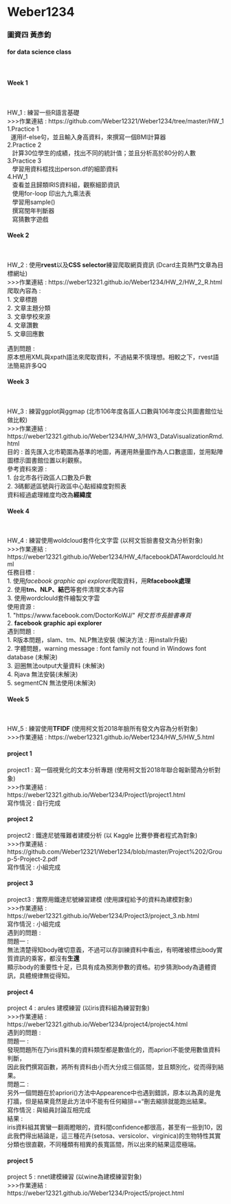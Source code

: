 # Weber1234
<h3> 圖資四 黃彥鈞 </h3>
<h4> for data science class</h4>
<br/>
<h4> Week 1</h4><br/>
<p>
  HW_1 : 練習一些R語言基礎<br/>
    >>>作業連結 : https://github.com/Weber12321/Weber1234/tree/master/HW_1<br/>
1.Practice 1<br/>
    運用if-else句，並且輸入身高資料，來撰寫一個BMI計算器<br/>
2.Practice 2<br/>
    計算30位學生的成績，找出不同的統計值；並且分析高於80分的人數<br/>
3.Practice 3<br/>
    學習用資料框找出person.df的細節資料<br/>
4.HW_1<br/>
    查看並且歸類IRIS資料組，觀察細節資訊<br/>
    使用for-loop 印出九九乘法表<br/>
    學習用sample()<br/>
    撰寫閏年判斷器<br/>
    寫猜數字遊戲<br/>
</p>

<h4> Week 2</h4><br/>
<p>
 HW_2 : 使用<b>rvest</b>以及<b>CSS selector</b>練習爬取網頁資訊 (Dcard主頁熱門文章為目標網址)<br/>
 >>>作業連結 : https://weber12321.github.io/Weber1234/HW_2/HW_2_R.html<br/>
 爬取內容為 :<br/>
 1. 文章標題<br/>
 2. 文章主題分類<br/>
 3. 文章學校來源<br/>
 4. 文章讚數<br/>
 5. 文章回應數<br/>
 
 遇到問題 : <br/>
 原本想用XML與xpath語法來爬取資料，不過結果不慎理想。相較之下，rvest語法簡易許多QQ
</p> 
 
<h4> Week 3</h4><br/>
<p>
 HW_3 : 練習ggplot與ggmap (北市106年度各區人口數與106年度公共圖書館位址做比較)<br/>
 >>>作業連結 : https://weber12321.github.io/Weber1234/HW_3/HW3_DataVisualizationRmd.html<br/>
 目的 : 首先匯入北市範圍為基準的地圖，再運用熱量圖作為人口數底圖，並用點陣圖標示圖書館位置以利觀察。<br/>
 參考資料來源 :<br/>
 1. 台北市各行政區人口數及戶數<https://ca.gov.taipei/News_Content.aspx?n=F98484FF6E3A5230&sms=D19E9582624D83CB&s=EE7D5719108F4026><br/>
 2. 3碼郵遞區號與行政區中心點經緯度對照表<https://data.gov.tw/dataset/25489><br/>
 資料經過處理維度均改為<b>經緯度</b>

</p>

<h4> Week 4</h4><br/>
<p>
    HW_4 : 練習使用woldcloud套件化文字雲 (以柯文哲臉書發文為分析對象)<br/>
    >>>作業連結 : https://weber12321.github.io/Weber1234/HW_4/facebookDATAwordclould.html<br/>
    任務目標 :<br/>
    1. 使用<i>facebook graphic api explorer</i>爬取資料，用<b>Rfacebook處理</b><br/>
    2. 使用<b>tm、NLP、結巴</b>等套件清理文本內容<br/>
    3. 使用wordclould套件繪製文字雲<br/>
    使用資源 :<br/>
    1. "https://www.facebook.com/DoctorKoWJ/" <i>柯文哲市長臉書專頁</i><br/>
    2. <b>facebook graphic api explorer</b><br/>
    遇到問題 :<br/>
    1. R版本問題，slam、tm、NLP無法安裝 (解決方法 : 用installr升級)<br/>
    2. 字體問題，warning message : font family not found in Windows font database (未解決)<br/>
    3. 迴圈無法output大量資料 (未解決)<br/>
    4. Rjava 無法安裝(未解決)<br/>
    5. segmentCN 無法使用(未解決)<br/>
</p>
 
<h4> Week 5</h4><br/>
<p>
 HW_5 : 練習使用<b>TFIDF</b> (使用柯文哲2018年臉所有發文內容為分析對象)<br>
 >>>作業連結 : https://weber12321.github.io/Weber1234/HW_5/HW_5.html<br/>
</p>

<h4>project 1</h4>
 <p>
 project1 : 寫一個視覺化的文本分析專題 (使用柯文哲2018年聯合報新聞為分析對象)<br>
 >>>作業連結 : https://weber12321.github.io/Weber1234/Project1/project1.html<br>
 寫作情況 : 自行完成<br>
 </p>
<h4>project 2</h4>
 <p>
 project2 : 鐵達尼號罹難者建模分析 (以 Kaggle 比賽參賽者程式為對象)<br>
 >>>作業連結 : https://github.com/Weber12321/Weber1234/blob/master/Project%202/Group-5-Project-2.pdf<br>
 寫作情況 : 小組完成<br>
 </p>
<h4>project 3</h4>
 <p>
 project3 : 實際用鐵達尼號練習建模 (使用課程給予的資料為建模對象)<br/>
 >>>作業連結 : https://weber12321.github.io/Weber1234/Project3/project_3.nb.html<br/>
 寫作情況 : 小組完成<br/>
 遇到的問題 : <br>
 問題一 :<br/>
 無法清楚得知body確切意義，不過可以存訓練資料中看出，有明確被標出body實質資訊的乘客，都沒有<b>生還</b><br/>
 顯示body的重要性十足，已具有成為預測參數的資格。初步猜測body為遺體資訊，具體規律無從得知。<br/>
 </p>

<h4>project 4</h4>
 <p>
 project 4 : arules 建模練習 (以iris資料組為練習對象)<br/>
 >>>作業連結 : https://weber12321.github.io/Weber1234/project4/project4.html<br/>
 遇到的問題 :<br>
 問題一 :<br/>
 發現問題所在乃iris資料集的資料類型都是數值化的，而apriori不能使用數值資料判斷，<br/>
 因此我們撰寫函數，將所有資料由小而大分成三個區間，並且類別化，從而得到結果。<br/>
 問題二 :<br/>
 另外一個問題在於apriori()方法中Appearence中也遇到錯誤，原本以為真的是鬼打牆，但是結果竟然是此方法中不能有任何縮排==“刪去縮排就能跑出結果。<br/>
 寫作情況 : 與組員討論互相完成<br/>
 結果 :<br/>
 iris資料組其實蠻一翻兩瞪眼的，資料間confidence都很高，甚至有一些到10，因此我們得出結論是，這三種花卉(setosa、versicolor、virginica)的生物特性其實分類也很直觀，不同種類有相異的長寬區間，所以出來的結果這麼極端。<br>
 </p>

<h4>project 5</h4>
 <p>
 project 5 : nnet建模練習 (以wine為建模練習對象)<br/>
 >>>作業連結 : https://weber12321.github.io/Weber1234/Project5/project.html<br/>
</p>
